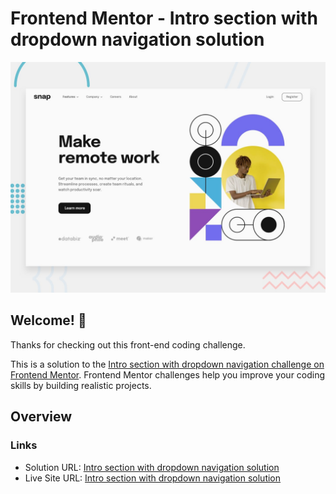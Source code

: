 # Frontend Mentor - Intro section with dropdown navigation solution

![Design preview for the Intro section with dropdown navigation coding challenge](./design/desktop-preview.jpg)

## Welcome! 👋

Thanks for checking out this front-end coding challenge.

This is a solution to the [Intro section with dropdown navigation challenge on Frontend Mentor](https://www.frontendmentor.io/challenges/intro-section-with-dropdown-navigation-ryaPetHE5). Frontend Mentor challenges help you improve your coding skills by building realistic projects.

## Overview

### Links

- Solution URL: [Intro section with dropdown navigation solution](https://www.frontendmentor.io/solutions/sunnyside-agency-landing-page-dtH7bbdTb)
- Live Site URL: [Intro section with dropdown navigation solution](https://sunnyside-agency-landing-page-rw.netlify.app/)
